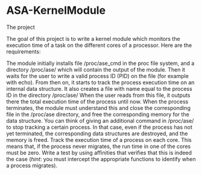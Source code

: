 # ASA-KernelModule

The project

The goal of this project is to write a kernel module which monitors the execution time of a task on the different cores of a processor. Here are the requirements:

The module initially installs file /proc/ase_cmd in the proc file system, and a directory /proc/ase/ which will contain the output of the module.
Then it waits for the user to write a valid process ID (PID) on the file (for example with echo). From then on, it starts to track the process execution time on an internal data structure. It also creates a file with name equal to the process ID in the directory /proc/ase/
When the user reads from this file, it outputs there the total execution time of the process until now.
When the process terminates, the module must understand this and close the corresponding file in the /proc/ase directory, and free the corresponding memory for the data structure.
You can think of giving an additional command in /proc/ase/ to stop tracking a certain process. In that case, even if the process has not yet terminated, the corresponding data structures are destroyed, and the memory is freed.
Track the execution time of a process on each core. This means that, if the process never migrates, the run time in one of the cores must be zero. Write a test by using affinities that verifies that this is indeed the case (_hint_: you must intercept the appropriate functions to identify when a process migrates).

